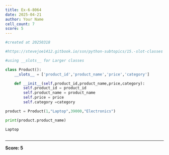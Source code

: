 ```yaml
---
title: Ex-6-8064
date: 2025-04-21
author: Your Name
cell_count: 7
score: 5
---
```


```python
#created at 20250318
```


```python
#https://stevejoe1412.gitbook.io/ssn/python-subtopics/15.-slot-classes
```


```python
#using __slots__ for Larger classes
```


```python
class Product():
    __slots__ = ['product_id','product_name','price','category']

    def __init__(self,product_id,product_name,price,category):
        self.product_id = product_id
        self.product_name = product_name
        self.price = price
        self.category =category
```


```python
product = Product(1,"Laptop",39000,"Electronics")
```


```python
print(product.product_name)
```

    Laptop



```python

```


---
**Score: 5**